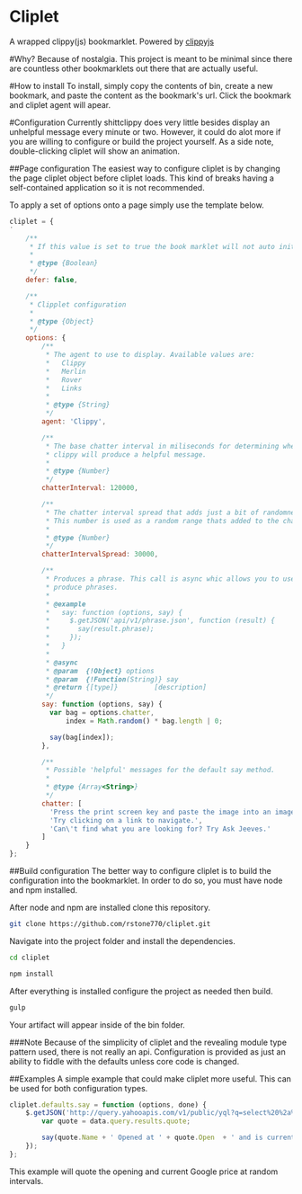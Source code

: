 Cliplet
=======

A wrapped clippy(js) bookmarklet. Powered by [clippyjs](https://github.com/smore-inc/clippy.js)

#Why?
Because of nostalgia. This project is meant to be minimal since there are countless other bookmarklets out there that are actually useful.

#How to install
To install, simply copy the contents of bin, create a new bookmark, and paste the content as the bookmark's url. Click the bookmark and cliplet agent will apear.

#Configuration
Currently shittclippy does very little besides display an unhelpful message every minute or two. However, it could do alot more if you are willing to configure or build the project yourself. As a side note, double-clicking cliplet will show an animation.

##Page configuration
The easiest way to configure cliplet is by changing the page cliplet object before cliplet loads. This kind of breaks having a self-contained application so it is not recommended.

To apply a set of options onto a page simply use the template below.
```javascript
cliplet = {
˙
	/**
	 * If this value is set to true the book marklet will not auto initialize when clicked.
	 *
	 * @type {Boolean}
	 */
	defer: false,

	/**
	 * Clipplet configuration
	 *
	 * @type {Object}
	 */
	options: {
		/**
		 * The agent to use to display. Available values are:
		 *   Clippy
		 *   Merlin
		 *   Rover
		 *   Links
		 * 
		 * @type {String}
		 */
		agent: 'Clippy',

		/**
		 * The base chatter interval in miliseconds for determining when 
		 * clippy will produce a helpful message.
		 * 
		 * @type {Number}
		 */
		chatterInterval: 120000,

		/**
		 * The chatter interval spread that adds just a bit of randomness to clippys alerts.
		 * This number is used as a random range thats added to the chatter interval.
		 * 
		 * @type {Number}
		 */
		chatterIntervalSpread: 30000,

		/**
		 * Produces a phrase. This call is async whic allows you to use 3rd party apis to 
		 * produce phrases.
		 *
		 * @example
		 *   say: function (options, say) {
		 *     $.getJSON('api/v1/phrase.json', function (result) {
		 *       say(result.phrase);
		 *     });
		 *   }
		 *
		 * @async
		 * @param  {!Object} options
		 * @param  {!Function(String)} say
		 * @return {[type]}         [description]
		 */
		say: function (options, say) {
		  var bag = options.chatter,
			  index = Math.random() * bag.length | 0;

		  say(bag[index]);
		},

		/**
		 * Possible 'helpful' messages for the default say method.
		 * 
		 * @type {Array<String>}
		 */
		chatter: [
		  'Press the print screen key and paste the image into an image editor to save your work.',
		  'Try clicking on a link to navigate.',
		  'Can\'t find what you are looking for? Try Ask Jeeves.'
		]
	}
};
```

##Build configuration
The better way to configure cliplet is to build the configuration into the bookmarklet. In order to do so, you must have node and npm installed.

After node and npm are installed clone this repository.

```bash
git clone https://github.com/rstone770/cliplet.git
```

Navigate into the project folder and install the dependencies.

```bash
cd cliplet

npm install
```

After everything is installed configure the project as needed then build.
```bash
gulp
```

Your artifact will appear inside of the bin folder.

###Note
Because of the simplicity of cliplet and the revealing module type pattern used, there is not really an api. Configuration is provided as just an ability to fiddle with the defaults unless core code is changed.

##Examples
A simple example that could make cliplet more useful. This can be used for both configuration types.
```javascript
cliplet.defaults.say = function (options, done) {
	$.getJSON('http://query.yahooapis.com/v1/public/yql?q=select%20%2a%20from%20yahoo.finance.quotes%20where%20symbol%20in%20%28%22GOOG%22%29&env=store://datatables.org/alltableswithkeys&format=json', function (data) {
		var quote = data.query.results.quote;

		say(quote.Name + ' Opened at ' + quote.Open  + ' and is currently at ' + quote.Ask); 
	});
};
```

This example will quote the opening and current Google price at random intervals.